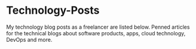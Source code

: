 # Technology-Posts
My technology blog posts as a freelancer are listed below.
Penned articles for the technical blogs about software products, apps, cloud technology, DevOps and more.
